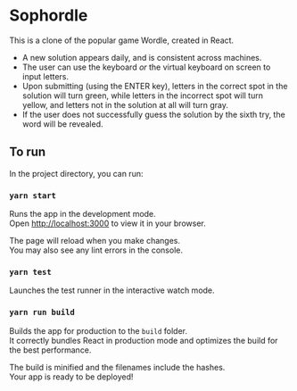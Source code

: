 # Sophordle

This is a clone of the popular game Wordle, created in React.

* A new solution appears daily, and is consistent across machines.
* The user can use the keyboard *or* the virtual keyboard on screen to input letters.
* Upon submitting (using the ENTER key), letters in the correct spot in the solution will turn green, while letters in the incorrect spot will turn yellow, and letters not in the solution at all will turn gray.
* If the user does not successfully guess the solution by the sixth try, the word will be revealed.

## To run

In the project directory, you can run:

### `yarn start`

Runs the app in the development mode.\
Open [http://localhost:3000](http://localhost:3000) to view it in your browser.

The page will reload when you make changes.\
You may also see any lint errors in the console.

### `yarn test`

Launches the test runner in the interactive watch mode.

### `yarn run build`

Builds the app for production to the `build` folder.\
It correctly bundles React in production mode and optimizes the build for the best performance.

The build is minified and the filenames include the hashes.\
Your app is ready to be deployed!
